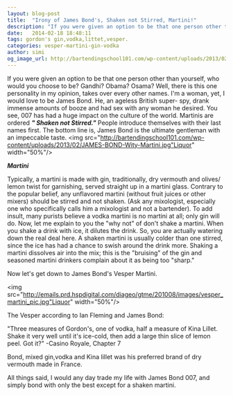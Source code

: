 ```yaml
---
layout: blog-post
title:  "Irony of James Bond's, Shaken not Stirred, Martini!"
description: "If you were given an option to be that one person other than yourself, who would you choose to be? Gandhi? Obama? Osama? Well, there is this one personality in my opinion, takes over every other names. I'm a woman, yet, I would love to be James Bond."
date:   2014-02-18 18:48:11
tags: gordon's gin,vodka,littet,vesper.
categories: vesper-martini-gin-vodka
author: simi
og_image_url: http://bartendingschool101.com/wp-content/uploads/2013/02/JAMES-BOND-Wity-Martini.jpg
---
```

If you were given an option to be that one person other than yourself, who would you choose to be? Gandhi? Obama? Osama? Well, there is this one personality in my opinion, takes over every other names. I'm a woman, yet, I would love to be James Bond. He, an ageless British super- spy, drank immense amounts of booze and had sex with any woman he desired. You see, 007 has had a huge impact on the culture of the world. Martinis are ordered ***" Shaken not Stirred."*** People introduce themselves with their last names first. The bottom line is, James Bond is the ultimate gentleman with an impeccable taste.
<img src="http://bartendingschool101.com/wp-content/uploads/2013/02/JAMES-BOND-Wity-Martini.jpg"Liquor" width="50%"/>

***Martini***

Typically, a martini is made with gin, traditionally, dry vermouth and olives/ lemon twist for garnishing, served straight up in a martini glass. Contrary to the popular belief, any unflavored martini (without fruit juices or other mixers) should be stirred and not shaken. (Ask any mixologist, especially one who specifically calls him a mixologist and not a bartender). To add insult, many purists believe a vodka martini is no martini at all; only gin will do. Now, let me explain to you the "why not" of don't shake a martini.
When you shake a drink with ice, it dilutes the drink. So, you are actually watering down the real deal here. A shaken martini is usually colder than one stirred, since the ice has had a chance to swish around the drink more. Shaking a martini dissolves air into the mix; this is the "bruising" of the gin and seasoned martini drinkers complain about it as being too "sharp."

Now let's get down to James Bond's Vesper Martini.

<img src="http://emails.prd.hspdigital.com/diageo/gtme/201008/images/vesper_martini_pic.jpg"Liquor" width="50%"/>

The Vesper according to Ian Fleming and James Bond: 

"Three measures of Gordon's, one of vodka, half a measure of Kina Lillet. Shake it very well until it's ice-cold, then add a large thin slice of lemon peel. Got it?"
-Casino Royale, Chapter 7

Bond, mixed gin,vodka and Kina lillet was his preferred brand of dry vermouth made in France.

All things said, I would any day trade my life with James Bond 007, and simply bond with only the best except for a shaken martini. 


